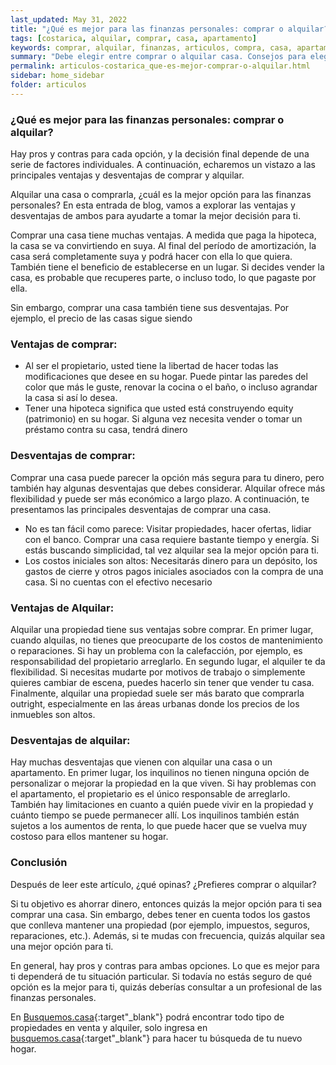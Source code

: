 ```yaml
---
last_updated: May 31, 2022
title: "¿Qué es mejor para las finanzas personales: comprar o alquilar?"
tags: [costarica, alquilar, comprar, casa, apartamento]
keywords: comprar, alquilar, finanzas, articulos, compra, casa, apartamento
summary: "Debe elegir entre comprar o alquilar casa. Consejos para elegir la opción que me beneficía más."
permalink: articulos-costarica_que-es-mejor-comprar-o-alquilar.html
sidebar: home_sidebar
folder: articulos
---
```



### ¿Qué es mejor para las finanzas personales: comprar o alquilar?

Hay pros y contras para cada opción, y la decisión final depende de una serie de factores individuales. A continuación, echaremos un vistazo a las principales ventajas y desventajas de comprar y alquilar.

Alquilar una casa o comprarla, ¿cuál es la mejor opción para las finanzas personales? En esta entrada de blog, vamos a explorar las ventajas y desventajas de ambos para ayudarte a tomar la mejor decisión para ti. 

Comprar una casa tiene muchas ventajas. A medida que paga la hipoteca, la casa se va convirtiendo en suya. Al final del período de amortización, la casa será completamente suya y podrá hacer con ella lo que quiera. También tiene el beneficio de establecerse en un lugar. Si decides vender la casa, es probable que recuperes parte, o incluso todo, lo que pagaste por ella. 

Sin embargo, comprar una casa también tiene sus desventajas. Por ejemplo, el precio de las casas sigue siendo


### Ventajas de comprar: 

* Al ser el propietario, usted tiene la libertad de hacer todas las modificaciones que desee en su hogar. Puede pintar las paredes del color que más le guste, renovar la cocina o el baño, o incluso agrandar la casa si así lo desea.
* Tener una hipoteca significa que usted está construyendo equity (patrimonio) en su hogar. Si alguna vez necesita vender o tomar un préstamo contra su casa, tendrá dinero

### Desventajas de comprar: 

Comprar una casa puede parecer la opción más segura para tu dinero, pero también hay algunas desventajas que debes considerar. Alquilar ofrece más flexibilidad y puede ser más económico a largo plazo. A continuación, te presentamos las principales desventajas de comprar una casa.

* No es tan fácil como parece: Visitar propiedades, hacer ofertas, lidiar con el banco. Comprar una casa requiere bastante tiempo y energía. Si estás buscando simplicidad, tal vez alquilar sea la mejor opción para ti.
* Los costos iniciales son altos: Necesitarás dinero para un depósito, los gastos de cierre y otros pagos iniciales asociados con la compra de una casa. Si no cuentas con el efectivo necesario

### Ventajas de Alquilar: 

Alquilar una propiedad tiene sus ventajas sobre comprar. En primer lugar, cuando alquilas, no tienes que preocuparte de los costos de mantenimiento o reparaciones. Si hay un problema con la calefacción, por ejemplo, es responsabilidad del propietario arreglarlo. En segundo lugar, el alquiler te da flexibilidad. Si necesitas mudarte por motivos de trabajo o simplemente quieres cambiar de escena, puedes hacerlo sin tener que vender tu casa. Finalmente, alquilar una propiedad suele ser más barato que comprarla outright, especialmente en las áreas urbanas donde los precios de los inmuebles son altos.

### Desventajas de alquilar: 

Hay muchas desventajas que vienen con alquilar una casa o un apartamento. En primer lugar, los inquilinos no tienen ninguna opción de personalizar o mejorar la propiedad en la que viven. Si hay problemas con el apartamento, el propietario es el único responsable de arreglarlo. También hay limitaciones en cuanto a quién puede vivir en la propiedad y cuánto tiempo se puede permanecer allí. Los inquilinos también están sujetos a los aumentos de renta, lo que puede hacer que se vuelva muy costoso para ellos mantener su hogar.


### Conclusión

Después de leer este artículo, ¿qué opinas? ¿Prefieres comprar o alquilar?

Si tu objetivo es ahorrar dinero, entonces quizás la mejor opción para ti sea comprar una casa. Sin embargo, debes tener en cuenta todos los gastos que conlleva mantener una propiedad (por ejemplo, impuestos, seguros, reparaciones, etc.). Además, si te mudas con frecuencia, quizás alquilar sea una mejor opción para ti.

En general, hay pros y contras para ambas opciones. Lo que es mejor para ti dependerá de tu situación particular. Si todavía no estás seguro de qué opción es la mejor para ti, quizás deberías consultar a un profesional de las finanzas personales.

En [Busquemos.casa](https://busquemos.casa/cri/es){:target"_blank"} podrá encontrar todo tipo de propiedades en venta y alquiler, solo ingresa en [busquemos.casa](https://busquemos.casa/cri/es){:target"_blank"} para hacer tu búsqueda de tu nuevo hogar.

